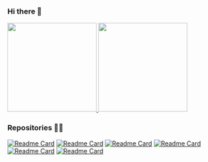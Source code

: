 ### Hi there 👋

<a href="https://github.com/muriloglasser/github-readme-stats">
  <img height="200" src="https://github-readme-stats.vercel.app/api?username=muriloglasser&show_icons=true&theme=synthwave&rank_icon=github"/>
</a>
<a href="https://github.com/anuraghazra/github-readme-stats">
  <img height="200" src="https://github-readme-stats.vercel.app/api/top-langs/?username=anuraghazra&layout=donut&theme=synthwave" />
</a>


### Repositories 👨‍💻
[![Readme Card](https://github-readme-stats.vercel.app/api/pin/?username=muriloglasser&repo=3D-ragdoll-implementation&theme=synthwave)](https://github.com/anuraghazra/github-readme-stats)
[![Readme Card](https://github-readme-stats.vercel.app/api/pin/?username=muriloglasser&repo=2D-plataform-runner-template&theme=synthwave)](https://github.com/anuraghazra/github-readme-stats)
[![Readme Card](https://github-readme-stats.vercel.app/api/pin/?username=muriloglasser&repo=data-manager&theme=synthwave)](https://github.com/anuraghazra/github-readme-stats)
[![Readme Card](https://github-readme-stats.vercel.app/api/pin/?username=muriloglasser&repo=event-dispatcher&theme=synthwave)](https://github.com/anuraghazra/github-readme-stats)
[![Readme Card](https://github-readme-stats.vercel.app/api/pin/?username=muriloglasser&repo=portfolio-template&theme=synthwave)](https://github.com/anuraghazra/github-readme-stats)
[![Readme Card](https://github-readme-stats.vercel.app/api/pin/?username=muriloglasser&repo=jam-starter-kit&theme=synthwave)](https://github.com/anuraghazra/github-readme-stats)




